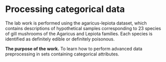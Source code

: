 # Processing categorical data

The lab work is performed using the agaricus-lepiota dataset, which contains descriptions of hypothetical samples corresponding to 23 species of gill mushrooms of the Agaricus and Lepiota families. Each species is identified as definitely edible or definitely poisonous.

**The purpose of the work.** To learn how to perform advanced data preprocessing in sets containing categorical attributes.

